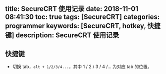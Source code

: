 title: SecureCRT 使用记录
date: 2018-11-01 08:41:30
toc: true
tags: [SecureCRT]
categories: programmer
keywords: [SecureCRT, hotkey, 快捷键]
description: SecureCRT 使用记录
---

## 快捷键

* 切换 tab，`alt + 1/2/3/4...`，其中 1 / 2 / 3 / 4 /... 为对应 tab 的位置。
